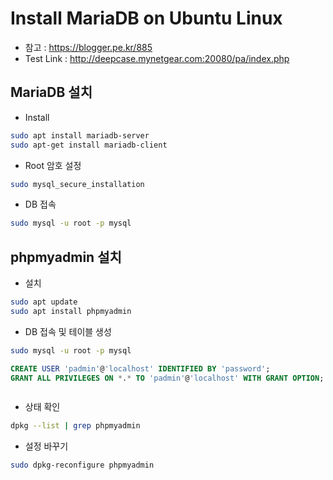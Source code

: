 # Install MariaDB on Ubuntu Linux

- 참고 : https://blogger.pe.kr/885
- Test Link : http://deepcase.mynetgear.com:20080/pa/index.php


## MariaDB 설치

- Install 

```bash
sudo apt install mariadb-server 
sudo apt-get install mariadb-client
```

- Root 암호 설정

```bash
sudo mysql_secure_installation
```


- DB 접속

```bash
sudo mysql -u root -p mysql
```


## phpmyadmin 설치

- 설치

```bash
sudo apt update
sudo apt install phpmyadmin
```


- DB 접속 및 테이블 생성

```bash
sudo mysql -u root -p mysql
```


```sql
CREATE USER 'padmin'@'localhost' IDENTIFIED BY 'password';
GRANT ALL PRIVILEGES ON *.* TO 'padmin'@'localhost' WITH GRANT OPTION;



```
- 상태 확인

```bash
dpkg --list | grep phpmyadmin
```


- 설정 바꾸기

```bash
sudo dpkg-reconfigure phpmyadmin
```
